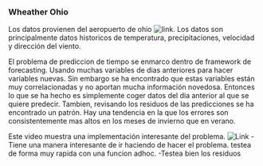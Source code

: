 ### Wheather Ohio

Los datos provienen del aeropuerto de ohio ![link](https://www.ncei.noaa.gov). Los datos son principalmente datos historicos de temperatura, precipitaciones, velocidad y dirección del viento.

El problema de prediccion de tiempo se enmarco dentro de framework de forecasting. Usando muchas variables de dias anteriores para hacer variables nuevas. Sin embargo se ha encontrado que estas variables están muy correlacionadas y no aportan mucha información novedosa. 
Entonces lo que se ha hecho es simplemente coger datos del dia anterior al  que se quiere predecir.
Tambien, revisando los residuos de las predicciones se ha encontrado un patrón. Hay una tendencia en la que los errores  son consistentemente mas altos en los meses de invierno que en verano.

Este video muestra una implementación interesante del problema. ![Link](https://app.dataquest.io/c/93/m/99991/portfolio-project%3A-predicting-the-weather-using-machine-learning/1/project-overview)
	- Tiene una manera interesante de ir haciendo de hacer el problema. testea de forma muy rapida  con una funcion adhoc. 
	-Testea bien los residuos